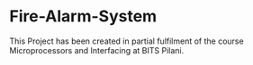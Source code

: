 # Fire-Alarm-System

This Project has been created in partial fulfilment of the course Microprocessors and Interfacing at BITS Pilani.

